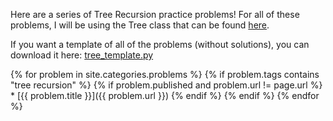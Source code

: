 Here are a series of Tree Recursion practice problems! For all of these problems, I will be using the Tree class that can be found [here](http://markmiyashita.com/cs61a/code/tree_recursion/tree.py).

If you want a template of all of the problems (without solutions), you can download it here: [tree_template.py](http://markmiyashita.com/cs61a/code/tree_recursion/tree_template.py)

{% for problem in site.categories.problems %}
  {% if problem.tags contains "tree recursion" %}
    {% if problem.published and problem.url != page.url %}
      * [{{ problem.title }}]({{ problem.url }})
    {% endif %}
  {% endif %}
{% endfor %}